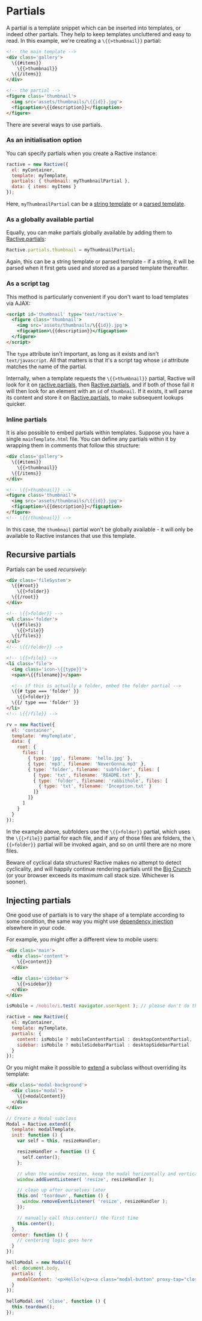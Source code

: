 # Partials

A partial is a template snippet which can be inserted into templates, or indeed other partials. They help to keep templates uncluttered and easy to read. In this example, we're creating a `\{{>thumbnail}}` partial:

```html
<!-- the main template -->
<div class='gallery'>
  \{{#items}}
    \{{>thumbnail}}
  \{{/items}}
</div>
```

```html
<!-- the partial -->
<figure class='thumbnail'>
  <img src='assets/thumbnails/\{{id}}.jpg'>
  <figcaption>\{{description}}</figcaption>
</figure>
```

There are several ways to use partials.


### As an initialisation option

You can specify partials when you create a Ractive instance:

```js
ractive = new Ractive({
  el: myContainer,
  template: myTemplate,
  partials: { thumbnail: myThumbnailPartial },
  data: { items: myItems }
});
```

Here, `myThumbnailPartial` can be a [string template](templates.md) or a [parsed template](preparsing.md).


### As a globally available partial

Equally, you can make partials globally available by adding them to [Ractive.partials](ractive-partials-global.md):

```js
Ractive.partials.thumbnail = myThumbnailPartial;
```

Again, this can be a string template or parsed template - if a string, it will be parsed when it first gets used and stored as a parsed template thereafter.


### As a script tag

This method is particularly convenient if you don't want to load templates via AJAX:

```html
<script id='thumbnail' type='text/ractive'>
  <figure class='thumbnail'>
    <img src='assets/thumbnails/\{{id}}.jpg'>
    <figcaption>\{{description}}</figcaption>
  </figure>
</script>
```

The `type` attribute isn't important, as long as it exists and isn't `text/javascript`. All that matters is that it's a script tag whose `id` attribute matches the name of the partial.

Internally, when a template requests the `\{{>thumbnail}}` partial, Ractive will look for it on [ractive.partials](ractive-partials-instance.md), then [Ractive.partials](ractive-partials-global), and if both of those fail it will then look for an element with an `id` of `thumbnail`. If it exists, it will parse its content and store it on [Ractive.partials](ractive-partials-global.md), to make subsequent lookups quicker.



### Inline partials

It is also possible to embed partials within templates. Suppose you have a single `mainTemplate.html` file. You can define any partials within it by wrapping them in comments that follow this structure:

```html
<div class='gallery'>
  \{{#items}}
    \{{>thumbnail}}
  \{{/items}}
</div>

<!-- \{{>thumbnail}} -->
<figure class='thumbnail'>
  <img src='assets/thumbnails/\{{id}}.jpg'>
  <figcaption>\{{description}}</figcaption>
</figure>
<!-- \{{/thumbnail}} -->
```

In this case, the `thumbnail` partial won't be globally available - it will only be available to Ractive instances that use this template.


## Recursive partials

Partials can be used *recursively*:

```html
<div class='fileSystem'>
  \{{#root}}
    \{{>folder}}
  \{{/root}}
</div>

<!-- \{{>folder}} -->
<ul class='folder'>
  \{{#files}}
    \{{>file}}
  \{{/files}}
</ul>
<!-- \{{/folder}} -->

<!-- \{{>file}} -->
<li class='file'>
  <img class='icon-\{{type}}'>
  <span>\{{filename}}</span>

  <!-- if this is actually a folder, embed the folder partial -->
  \{{# type === 'folder' }}
    \{{>folder}}
  \{{/ type === 'folder' }}
</li>
<!-- \{{/file}} -->
```

```js
rv = new Ractive({
  el: 'container',
  template: '#myTemplate',
  data: {
    root: {
      files: [
        { type: 'jpg', filename: 'hello.jpg' },
        { type: 'mp3', filename: 'NeverGonna.mp3' },
        { type: 'folder', filename: 'subfolder', files: [
          { type: 'txt', filename: 'README.txt' },
          { type: 'folder', filename: 'rabbithole', files: [
            { type: 'txt', filename: 'Inception.txt' }
          ]}
        ]}
      ]
    }
  }
});
```

In the example above, subfolders use the `\{{>folder}}` partial, which uses the `\{{>file}}` partial for each file, and if any of those files are folders, the `\{{>folder}}` partial will be invoked again, and so on until there are no more files.

Beware of cyclical data structures! Ractive makes no attempt to detect cyclicality, and will happily continue rendering partials until the [Big Crunch](http://en.wikipedia.org/wiki/Big_Crunch) (or your browser exceeds its maximum call stack size. Whichever is sooner).


## Injecting partials

One good use of partials is to vary the shape of a template according to some condition, the same way you might use [dependency injection](http://en.wikipedia.org/wiki/Dependency_injection) elsewhere in your code.

For example, you might offer a different view to mobile users:

```html
<div class='main'>
  <div class='content'>
    \{{>content}}
  </div>

  <div class='sidebar'>
    \{{>sidebar}}
  </div>
</div>
```

```js
isMobile = /mobile/i.test( navigator.userAgent ); // please don't do this in real life!

ractive = new Ractive({
  el: myContainer,
  template: myTemplate,
  partials: {
    content: isMobile ? mobileContentPartial : desktopContentPartial,
    sidebar: isMobile ? mobileSidebarPartial : desktopSidebarPartial
  }
});
```

Or you might make it possible to [extend](ractive-extend.md) a subclass without overriding its template:

```html
<div class='modal-background'>
  <div class='modal'>
    \{{>modalContent}}
  </div>
</div>
```

```js
// Create a Modal subclass
Modal = Ractive.extend({
  template: modalTemplate,
  init: function () {
    var self = this, resizeHandler;

    resizeHandler = function () {
      self.center();
    };

    // when the window resizes, keep the modal horizontally and vertically centred
    window.addEventListener( 'resize', resizeHandler );

    // clean up after ourselves later
    this.on( 'teardown', function () {
      window.removeEventListener( 'resize', resizeHandler );
    });

    // manually call this.center() the first time
    this.center();
  },
  center: function () {
    // centering logic goes here
  }
});

helloModal = new Modal({
  el: document.body,
  partials: {
    modalContent: '<p>Hello!</p><a class="modal-button" proxy-tap="close">Close</a>'
  }
});

helloModal.on( 'close', function () {
  this.teardown();
});
```

